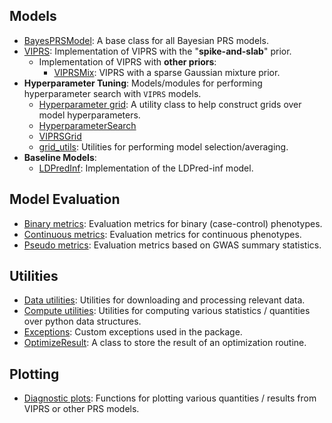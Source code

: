 ## Models

* [BayesPRSModel](model/BayesPRSModel.md): A base class for all Bayesian PRS models.
* [VIPRS](model/VIPRS.md): Implementation of VIPRS with the "**spike-and-slab**" prior.
    *  Implementation of VIPRS with **other priors**:
        * [VIPRSMix](model/VIPRSMix.md): VIPRS with a sparse Gaussian mixture prior.
* **Hyperparameter Tuning**: Models/modules for performing hyperparameter search with `VIPRS` models.
    * [Hyperparameter grid](model/gridsearch/HyperparameterGrid.md): A utility class to help construct grids over model hyperparameters.
    * [HyperparameterSearch](model/gridsearch/HyperparameterSearch.md)
    * [VIPRSGrid](model/gridsearch/VIPRSGrid.md)
    * [grid_utils](model/gridsearch/grid_utils.md): Utilities for performing model selection/averaging.
* **Baseline Models**:
    * [LDPredInf](model/LDPredInf.md): Implementation of the LDPred-inf model.

## Model Evaluation

* [Binary metrics](eval/binary_metrics.md): Evaluation metrics for binary (case-control) phenotypes.
* [Continuous metrics](eval/continuous_metrics.md): Evaluation metrics for continuous phenotypes.
* [Pseudo metrics](eval/pseudo_metrics.md): Evaluation metrics based on GWAS summary statistics.

## Utilities

* [Data utilities](utils/data_utils.md): Utilities for downloading and processing relevant data.
* [Compute utilities](utils/compute_utils.md): Utilities for computing various statistics / quantities over python data structures.
* [Exceptions](utils/exceptions.md): Custom exceptions used in the package.
* [OptimizeResult](utils/OptimizeResult.md): A class to store the result of an optimization routine.

## Plotting

* [Diagnostic plots](plot/diagnostics.md): Functions for plotting various quantities / results from VIPRS or other PRS models.
